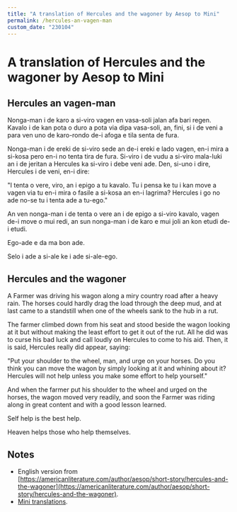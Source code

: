 ```yaml
---
title: "A translation of Hercules and the wagoner by Aesop to Mini"
permalink: /hercules-an-vagen-man
custom_date: "230104"
---
```


# A translation of Hercules and the wagoner by Aesop to Mini

## Hercules an vagen-man

Nonga-man i de karo a si-viro vagen en vasa-soli jalan afa bari regen. Kavalo i de kan pota o duro a pota via dipa vasa-soli, an, fini, si i de veni a para ven uno de karo-rondo de-i afoga e tila senta de fura.

Nonga-man i de ereki de si-viro sede an de-i ereki e lado vagen, en-i mira a si-kosa pero en-i no tenta tira de fura. Si-viro i de vudu a si-viro mala-luki an i de jeritan a Hercules ka si-viro i debe veni ade. Den, si-uno i dire, Hercules i de veni, en-i dire:

"I tenta o vere, viro, an i epigo a tu kavalo. Tu i pensa ke tu i kan move a vagen via tu en-i mira o fasile a si-kosa an en-i lagrima? Hercules i go no ade no-se tu i tenta ade a tu-ego."

An ven nonga-man i de tenta o vere an i de epigo a si-viro kavalo, vagen de-i move o mui redi, an sun nonga-man i de karo e mui joli an kon etudi de-i etudi.

Ego-ade e da ma bon ade.

Selo i ade a si-ale ke i ade si-ale-ego.

## Hercules and the wagoner

A Farmer was driving his wagon along a miry country road after a heavy rain. The horses could hardly drag the load through the deep mud, and at last came to a standstill when one of the wheels sank to the hub in a rut.

The farmer climbed down from his seat and stood beside the wagon looking at it but without making the least effort to get it out of the rut. All he did was to curse his bad luck and call loudly on Hercules to come to his aid. Then, it is said, Hercules really did appear, saying:

"Put your shoulder to the wheel, man, and urge on your horses. Do you think you can move the wagon by simply looking at it and whining about it? Hercules will not help unless you make some effort to help yourself."

And when the farmer put his shoulder to the wheel and urged on the horses, the wagon moved very readily, and soon the Farmer was riding along in great content and with a good lesson learned.

Self help is the best help.

Heaven helps those who help themselves.

## Notes

- English version from [https://americanliterature.com/author/aesop/short-story/hercules-and-the-wagoner](https://americanliterature.com/author/aesop/short-story/hercules-and-the-wagoner).
- [Mini translations](/mini-translations).
